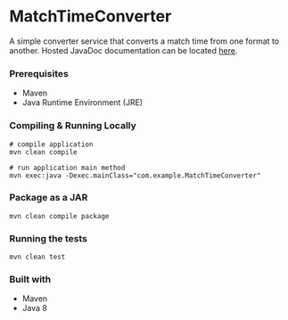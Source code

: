 # MatchTimeConverter

A simple converter service that converts a match time from one format to another. Hosted JavaDoc documentation can be located [here](https://damienomurchu.github.io/match-time-converter/).


### Prerequisites

- Maven
- Java Runtime Environment (JRE)

### Compiling & Running Locally

```
# compile application
mvn clean compile

# run application main method
mvn exec:java -Dexec.mainClass="com.example.MatchTimeConverter"
```

### Package as a JAR

```
mvn clean compile package
```

### Running the tests

```
mvn clean test
```

### Built with

- Maven
- Java 8